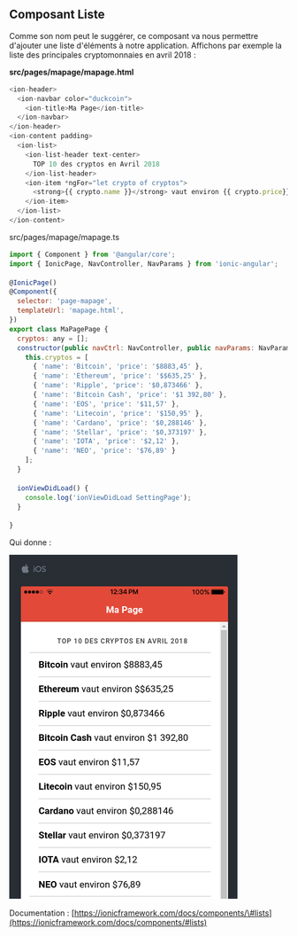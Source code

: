 ## Composant Liste

Comme son nom peut le suggérer, ce composant va nous permettre d'ajouter une liste d'éléments à notre application. Affichons par exemple la liste des principales cryptomonnaies en avril 2018 :

**src/pages/mapage/mapage.html**

```js
<ion-header>
  <ion-navbar color="duckcoin">
    <ion-title>Ma Page</ion-title>
  </ion-navbar>
</ion-header>
<ion-content padding>
  <ion-list>
    <ion-list-header text-center>
      TOP 10 des cryptos en Avril 2018
    </ion-list-header>
    <ion-item *ngFor="let crypto of cryptos">
      <strong>{{ crypto.name }}</strong> vaut environ {{ crypto.price}}
    </ion-item>
  </ion-list>
</ion-content>
```

src/pages/mapage/mapage.ts

```js
import { Component } from '@angular/core';
import { IonicPage, NavController, NavParams } from 'ionic-angular';

@IonicPage()
@Component({
  selector: 'page-mapage',
  templateUrl: 'mapage.html',
})
export class MaPagePage {
  cryptos: any = [];
  constructor(public navCtrl: NavController, public navParams: NavParams) {
    this.cryptos = [
      { 'name': 'Bitcoin', 'price': '$8883,45' },
      { 'name': 'Ethereum', 'price': '$$635,25' },
      { 'name': 'Ripple', 'price': '$0,873466' },
      { 'name': 'Bitcoin Cash', 'price': '$1 392,80' },
      { 'name': 'EOS', 'price': '$11,57' },
      { 'name': 'Litecoin', 'price': '$150,95' },
      { 'name': 'Cardano', 'price': '$0,288146' },
      { 'name': 'Stellar', 'price': '$0,373197' },
      { 'name': 'IOTA', 'price': '$2,12' },
      { 'name': 'NEO', 'price': '$76,89' }
    ];
  }

  ionViewDidLoad() {
    console.log('ionViewDidLoad SettingPage');
  }

}
```

Qui donne :

![](/assets/composant_liste_2.png)

Documentation : [https://ionicframework.com/docs/components/\#lists](https://ionicframework.com/docs/components/#lists)
